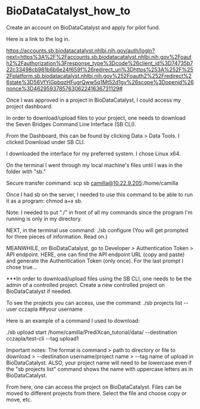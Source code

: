 # BioDataCatalyst_how_to

Create an account on BioDataCatalyst and apply for pilot fund.

Here is a link to the log in.

https://accounts.sb.biodatacatalyst.nhlbi.nih.gov/auth/login?next=https%3A%2F%2Faccounts.sb.biodatacatalyst.nhlbi.nih.gov%2Foauth2%2Fauthorization%3Fresponse_type%3Dcode%26client_id%3D74735b722c33498cb981b6b6e24f659f%26redirect_uri%3Dhttps%253A%252F%252Fplatform.sb.biodatacatalyst.nhlbi.nih.gov%252Foauth2%252Fredirect%26state%3D56VfYiGpbqzHFugrQww5q1Mt52d1gy%26scope%3Dopenid%26nonce%3D4629593785763062241636731129#

Once I was approved in a project in BioDataCatalyst, I could access my project dashboard. 


In order to download/upload files to your project, one needs to download the Seven Bridges Command Line Interface (SB CLI). 

From the Dashboard, this can be found by clicking Data > Data Tools. I clicked Download under SB CLI. 

I downloaded the interface for my preferred system. I chose Linux x64. 

On the terminal I went through my local machine's files until I was in the folder with "sb." 

Secure transfer command: scp sb camilla@10.22.9.205:/home/camilla 

Once I had sb on the server, I needed to use this command to be able to run it as a program: chmod a+x sb. 

Note: I needed to put "./" in front of all my commands since the program I'm running is only in my directory.

NEXT, in the terminal use command: ./sb configure (You will get prompted for three pieces of information. Read on.)

MEANWHILE, on BioDataCatalyst, go to Developer > Authentication Token > API endpoint. HERE, one can find the API endpoint URL (copy and paste) and generate the Authentication Token (only once). For the last prompt I chose true...

***In order to download/upload files using the SB CLI, one needs to be the admin of a controlled project. Create a new controlled project on BioDataCatalyst if needed.

To see the projects you can access, use the command: ./sb projects list --user cczapla ##your username

Here is an example of a command I used to download: 

./sb upload start /home/camilla/PrediXcan_tutorial/data/ --destination cczapla/test-cli --tag upload1

Important notes: The format is command > path to directory or file to download > --destination username/project name > --tag name of upload in BioDataCatalyst. ALSO, your project name will need to be lowercase even if the "sb projects list" command shows the name with uppercase letters as in BioDataCatalyst.

From here, one can access the project on BioDataCatalyst. Files can be moved to different projects from there. Select the file and choose copy or move, etc. 
